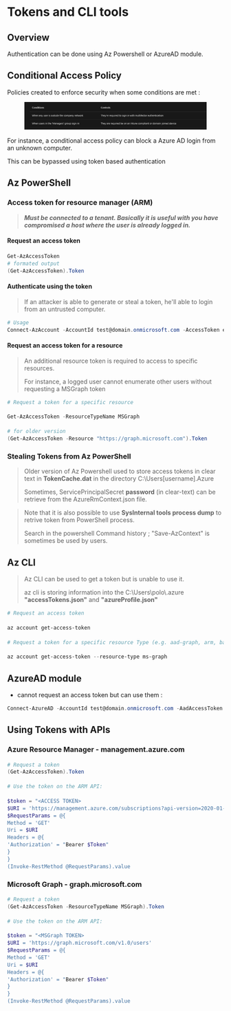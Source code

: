 # Tokens and CLI tools

## Overview

Authentication can be done using Az Powershell or AzureAD module.

## Conditional Access Policy

Policies created to enforce security when some conditions are met :

<figure><img src="../../../../.gitbook/assets/image (3).png" alt=""><figcaption></figcaption></figure>

For instance, a conditional access policy can block a Azure AD login from an unknown computer.

This can be bypassed using token based authentication

## Az PowerShell

### Access token for resource manager (ARM)

> _**Must be connected to a tenant. Basically it is useful with you have compromised a host where the user is already logged in.**_

#### Request an access token

```powershell
Get-AzAccessToken
# formated output
(Get-AzAccessToken).Token
```

#### Authenticate using the token

> If an attacker is able to generate or steal a token, he'll able to login from an untrusted computer.

```powershell
# Usage 
Connect-AzAccount -AccountId test@domain.onmicrosoft.com -AccessToken ey<SNIP>..
```

#### Request an access token for a resource

> An additional resource token is required to access to specific resources.
>
> For instance, a logged user cannot enumerate other users without requesting a MSGraph token

```powershell
# Request a token for a specific resource

Get-AzAccessToken -ResourceTypeName MSGraph

# for older version
(Get-AzAccessToken -Resource "https://graph.microsoft.com").Token
```

### Stealing Tokens from Az PowerShell

> Older version of Az Powershell used to store access tokens in clear text in **TokenCache.dat** in the directory C:\Users\[username].Azure
>
> Sometimes, ServicePrincipalSecret **password** (in clear-text) can be retrieve from the AzureRmContext.json file.

> Note that it is also possible to use **SysInternal tools process dump** to retrive token from  PowerShell process.
>
> Search in the powershell Command history ; "Save-AzContext" is sometimes be used by users.

## Az CLI

> Az CLI can be used to get a token but is unable to use it.
>
> az cli is storing information into the C:\Users\polo\\.azure **"accessTokens.json"** and **"azureProfile.json"**
>
>

```powershell
# Request an access token

az account get-access-token

# Request a token for a specific resource Type (e.g. aad-graph, arm, batch, data-lake, media, ms-graph, oss-rdbms

az account get-access-token --resource-type ms-graph
```

## AzureAD module

* cannot request an access token but can use them :&#x20;

```powershell
Connect-AzureAD -AccountId test@domain.onmicrosoft.com -AadAccessToken ey...
```

## Using Tokens with APIs

### Azure Resource Manager - management.azure.com



```powershell
# Request a token
(Get-AzAccessToken).Token

# Use the token on the ARM API:

$token = "<ACCESS TOKEN>
$URI = 'https://management.azure.com/subscriptions?api-version=2020-01-01'
$RequestParams = @{
Method = 'GET'
Uri = $URI
Headers = @{
'Authorization' = "Bearer $Token"
}
}
(Invoke-RestMethod @RequestParams).value
```

### Microsoft Graph - graph.microsoft.com

```powershell
# Request a token
(Get-AzAccessToken -ResourceTypeName MSGraph).Token

# Use the token on the ARM API:

$token = "<MSGraph TOKEN>
$URI = 'https://graph.microsoft.com/v1.0/users'
$RequestParams = @{
Method = 'GET'
Uri = $URI
Headers = @{
'Authorization' = "Bearer $Token"
}
}
(Invoke-RestMethod @RequestParams).value
```
